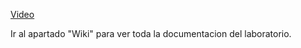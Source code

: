 [Video](https://unisabanaedu-my.sharepoint.com/:v:/r/personal/samuelacga_unisabana_edu_co/Documents/Recordings/Llamada%20con%20David%20y%201%20m%C3%A1s-20241115_024015-Grabaci%C3%B3n%20de%20la%20reuni%C3%B3n%201.mp4?csf=1&web=1&e=5jF8ho&nav=eyJyZWZlcnJhbEluZm8iOnsicmVmZXJyYWxBcHAiOiJTdHJlYW1XZWJBcHAiLCJyZWZlcnJhbFZpZXciOiJTaGFyZURpYWxvZy1MaW5rIiwicmVmZXJyYWxBcHBQbGF0Zm9ybSI6IldlYiIsInJlZmVycmFsTW9kZSI6InZpZXcifX0%3D)

Ir al apartado "Wiki" para ver toda la documentacion del laboratorio.
